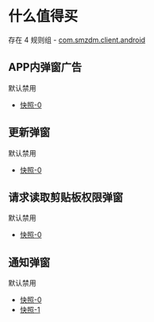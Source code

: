 # 什么值得买

存在 4 规则组 - [com.smzdm.client.android](/src/apps/com.smzdm.client.android.ts)

## APP内弹窗广告

默认禁用

- [快照-0](https://i.gkd.li/import/12695751)

## 更新弹窗

默认禁用

- [快照-0](https://i.gkd.li/import/13198016)

## 请求读取剪贴板权限弹窗

默认禁用

- [快照-0](https://i.gkd.li/import/13198020)

## 通知弹窗

默认禁用

- [快照-0](https://i.gkd.li/import/13438810)
- [快照-1](https://i.gkd.li/import/13626746)
